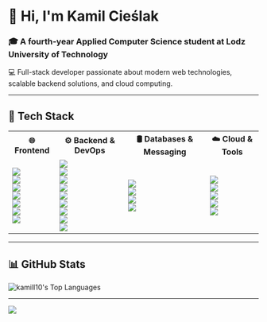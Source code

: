# 👋 Hi, I'm Kamil Cieślak  

### 🎓 A fourth-year Applied Computer Science student at Lodz University of Technology  
💻 Full-stack developer passionate about modern web technologies, scalable backend solutions, and cloud computing.  

---

## 🚀 Tech Stack  

<table>
  <tr>
    <th>🌐 Frontend</th>
    <th>⚙️ Backend & DevOps</th>
    <th>🛢️ Databases & Messaging</th>
    <th>☁️ Cloud & Tools</th>
  </tr>
  <tr>
    <td>
      <img src="https://img.shields.io/badge/react-%2320232a.svg?style=for-the-badge&logo=react&logoColor=%2361DAFB">
      <br>
      <img src="https://img.shields.io/badge/vue.js-%2335495e.svg?style=for-the-badge&logo=vuedotjs&logoColor=%234FC08D">
      <br>
      <img src="https://img.shields.io/badge/Next.js-000000?style=for-the-badge&logo=nextdotjs&logoColor=white">
      <br>
      <img src="https://img.shields.io/badge/typescript-%23007ACC.svg?style=for-the-badge&logo=typescript&logoColor=white">
      <br>
      <img src="https://img.shields.io/badge/tailwindcss-%2338B2AC.svg?style=for-the-badge&logo=tailwind-css&logoColor=white">
      <br>
      <img src="https://img.shields.io/badge/shadcn/ui-000000?style=for-the-badge&logo=react&logoColor=white">
      <br>
      <img src="https://img.shields.io/badge/bootstrap-%238511FA.svg?style=for-the-badge&logo=bootstrap&logoColor=white">
    </td>
    <td>
      <img src="https://img.shields.io/badge/java-%23ED8B00.svg?style=for-the-badge&logo=openjdk&logoColor=white">
      <br>
      <img src="https://img.shields.io/badge/spring-%236DB33F.svg?style=for-the-badge&logo=spring&logoColor=white">
      <br>
      <img src="https://img.shields.io/badge/spring%20cloud-%236DB33F.svg?style=for-the-badge&logo=spring&logoColor=white">
      <br>
      <img src="https://img.shields.io/badge/express.js-%23404d59.svg?style=for-the-badge&logo=express&logoColor=%2361DAFB">
      <br>
      <img src="https://img.shields.io/badge/JWT-black?style=for-the-badge&logo=JSON%20web%20tokens">
      <br>
      <img src="https://img.shields.io/badge/docker-%230db7ed.svg?style=for-the-badge&logo=docker&logoColor=white">
      <br>
      <img src="https://img.shields.io/badge/nginx-%23009639.svg?style=for-the-badge&logo=nginx&logoColor=white">
      <br>
      <img src="https://img.shields.io/badge/jenkins-%232C5263.svg?style=for-the-badge&logo=jenkins&logoColor=white">
      <br>
      <img src="https://img.shields.io/badge/Apache%20Maven-C71A36?style=for-the-badge&logo=Apache%20Maven&logoColor=white">
    </td>
    <td>
      <img src="https://img.shields.io/badge/postgres-%23316192.svg?style=for-the-badge&logo=postgresql&logoColor=white">
      <br>
      <img src="https://img.shields.io/badge/MongoDB-%234ea94b.svg?style=for-the-badge&logo=mongodb&logoColor=white">
      <br>
      <img src="https://img.shields.io/badge/redis-%23DD0031.svg?style=for-the-badge&logo=redis&logoColor=white">
      <br>
      <img src="https://img.shields.io/badge/Apache%20Kafka-231F20?style=for-the-badge&logo=apache-kafka&logoColor=white">
    </td>
    <td>
      <img src="https://img.shields.io/badge/AWS-%23FF9900.svg?style=for-the-badge&logo=amazon-aws&logoColor=white">
      <br>
      <img src="https://img.shields.io/badge/git-%23F05033.svg?style=for-the-badge&logo=git&logoColor=white">
      <br>
      <img src="https://img.shields.io/badge/jira-%230A0FFF.svg?style=for-the-badge&logo=jira&logoColor=white">
      <br>
      <img src="https://img.shields.io/badge/playwright-%2312100E.svg?style=for-the-badge&logo=playwright&logoColor=white">
      <br>
      <img src="https://img.shields.io/badge/-React%20Query-FF4154?style=for-the-badge&logo=react-query&logoColor=white">
    </td>
  </tr>
</table>

---

## 📊 GitHub Stats  
![kamill10's Top Languages](https://github-readme-stats.vercel.app/api/top-langs/?username=kamill10&theme=vue-dark&show_icons=true&hide_border=true&layout=compact)  

---
[![](https://visitcount.itsvg.in/api?id=kamill10&icon=0&color=0)](https://visitcount.itsvg.in)

<!-- Proudly created with GPRM ( https://gprm.itsvg.in ) -->
